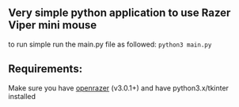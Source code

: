 ## Very simple python application to use Razer Viper mini mouse
to run simple run the main.py file as followed: `python3 main.py`

## Requirements:
Make sure you have [openrazer](https://github.com/openrazer/openrazer) (v3.0.1+) and have python3.x/tkinter installed
